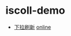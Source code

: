 # iscoll-demo

- [下拉刷新](demos/pull-refresh/index.html) [online](http://nimojs.github.io/iscroll-demo/demos/pull-refresh/index.html)
